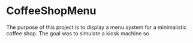 # CoffeeShopMenu

The purpose of this project is to display a menu system for a minimalistic coffee shop. The goal was to simulate a kiosk machine so